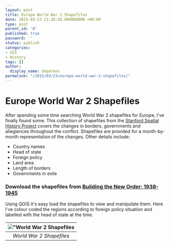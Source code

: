 ```yaml
---
layout: post
title: Europe World War 2 Shapefiles
date: 2015-03-23 21:20:58.000000000 +00:00
type: post
parent_id: '0'
published: true
password: ''
status: publish
categories:
- GIS
- History
tags: []
author:
  display_name: deparkes
permalink: "/2015/03/23/europe-world-war-2-shapefiles/"
---
```

<h1>Europe World War 2 Shapefiles</h1>
After spending some time searching World War 2 shapefiles for Europe, I've finally found some.
This collection of shapefiles from the <a href="http://web.stanford.edu/group/spatialhistory/cgi-bin/site/index.php">Stanford Spatial History Project</a> covers the changes in borders, governments and allegiences throughout the conflict.
Shapefiles are provided for a month-by-month representation of the changes.
Other details include:
<ul>
<li>Country names</li>
<li>Head of state</li>
<li>Foreign policy</li>
<li>Land area</li>
<li>Length of borders</li>
<li>Governments in exile</li>
</ul>
<h3>Download the shapefiles from <a href="https://web.stanford.edu/group/spatialhistory/cgi-bin/site/pub.php?id=51">Building the New Order: 1938-1945</a>
</h3>
Using QGIS it's easy load the shapefiles to view and manipulate them.
Here I've colour coded the regions according to foreign policy situation and labelled with the head of state at the time.

| !["World War 2 Shapefiles]({{site.baseurl}}/assets/2015/03/ForeignPolicy_zoomed.png) |
|:--:|
| *World War 2 Shapefiles* |
